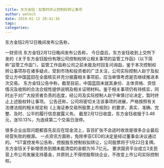 ```yaml
---
title: 东方金钰：拟暂时终止控制权转让事项
author: wetech
date: 2019-02-12 20:41:16
tags: 
categories: 
---
```

东方金钰2月12日晚间发布公告称，
<!-- more -->
一财资讯
东方金钰2月12日晚间发布公告称，
今日盘后，东方金钰收到上交所下发的《关于东方金钰股份有限公司控制权转让相关事项的监管工作函》（以下简称“监管工作函”）。监管工作函称公司之前未能及时回复问询函，鉴于本次控制权转让事项存在诸多疑点，受到市场和投资者的广泛关注，公司实际控制人赵宁及拟受让方中国蓝田在全面核实并充分披露相关事项前，应当审慎考虑是否继续推进本次交易。
东方金钰公告中称，截至目前，中国蓝田未就其身份、主体资格、资信情况及收购的合法合规性提供说明及相关证明材料。鉴于相关事项仍有待核实，同时出于对广大投资者负责的态度，经公司及实际控制人赵宁审慎讨论决定，暂时终止上述股权转让事项。
公告还称，公司将密切关注该事项的进展，严格按照有关法律法规的相关规定和《上海证券交易所股票上市规则》的要求，真实、准确、完整、及时、公平的履行信息披露义务。
截至2月12日收盘，东方金钰收报于3.48元，涨10.13%，为连续第二个交易日涨停。
 
 
很多企业出现问题都首先反应在现金流上，盲目扩张不会适时收敛是很多企业最后经营失败的根源。
一点资讯方面称，免除李亚CEO的决定是经过董事会决议通过的。
*ST富控发布公告称，控股股东控制权拟转让，公司股票将于1月22日复牌。
东方金钰关于新增债务到期未能清偿的金额为16.7亿元。
要求国资平台成立3支民营上市公司发展支持基金，并原则上不得控股帮扶企业，不改变上市公司实际控制权。
